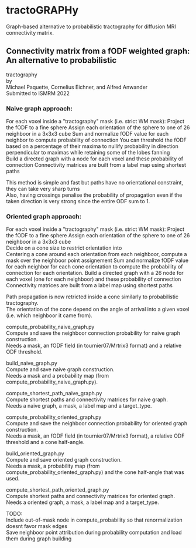 # tractoGRAPHy  
Graph-based alternative to probabilistic tractography for diffusion MRI connectivity matrix.  


## Connectivity matrix from a fODF weighted graph: An alternative to probabilistic
tractography  
by  
Michael Paquette, Cornelius Eichner, and Alfred Anwander  
Submitted to ISMRM 2022  


### Naive graph approach:  
For each voxel inside a "tractography" mask (i.e. strict WM mask):
	Project the fODF to a fine sphere
	Assign each orientation of the sphere to one of 26 neighboor in a 3x3x3 cube
	Sum and normalize fODF value for each neighbor to compute probability of connection
	You can threshold the fODF based on a percentage of their maxima to nullify probability in direction perpendicular to maximas while retaining some of the lobes fanning  
Build a directed graph with a node for each voxel and these probability of connection
Connectivity matrices are built from a label map using shortest paths

This method is simple and fast but paths have no orientational constraint, they can take very sharp turns  
Also, having crossings penalise the probability of propagation even if the taken direction is very strong since the entire ODF sum to 1.


### Oriented graph approach:
For each voxel inside a "tractography" mask (i.e. strict WM mask):
	Project the fODF to a fine sphere 
	Assign each orientation of the sphere to one of 26 neighboor in a 3x3x3 cube  
	Decide on a cone size to restrict orientation into  
	Centering a cone around each orientation from each neighboor, compute a mask over the neighboor point assignement
	Sum and normalize fODF value for each neighbor for each cone orientation to compute the probability of connection for each orientation.
Build a directed graph with a 26 node for each voxel (one for each neighboor) and these probability of connection
Connectivity matrices are built from a label map using shortest paths

Path propagation is now retricted inside a cone similarly to probabilistic tractography.  
The orientation of the cone depend on the angle of arrival into a given voxel (i.e. which neighboor it came from).



compute_probability_naive_graph.py  
Compute and save the neighboor connection probability for naive graph construction.  
Needs a mask, an fODF field (in tournier07/Mrtrix3 format) and a relative ODF threshold.  

build_naive_graph.py  
Compute and save naive graph construction.  
Needs a mask and a probability map (from compute_probability_naive_graph.py).  

compute_shortest_path_naive_graph.py  
Compute shortest paths and connectivity matrices for naive graph.  
Needs a naive graph, a mask, a label map and a target_type.  

compute_probability_oriented_graph.py  
Compute and save the neighboor connection probability for oriented graph construction.  
Needs a mask, an fODF field (in tournier07/Mrtrix3 format), a relative ODF threshold and a cone half-angle.  

build_oriented_graph.py  
Compute and save oriented graph construction.  
Needs a mask, a probability map (from compute_probability_oriented_graph.py) and the cone half-angle that was used.  

compute_shortest_path_oriented_graph.py  
Compute shortest paths and connectivity matrices for oriented graph.  
Needs a oriented graph, a mask, a label map and a target_type.  



TODO:  
	Include out-of-mask node in compute_probability so that renormalization doesnt favor mask edges  
	Save neighboor point attribution during probability computation and load them during graph building  





